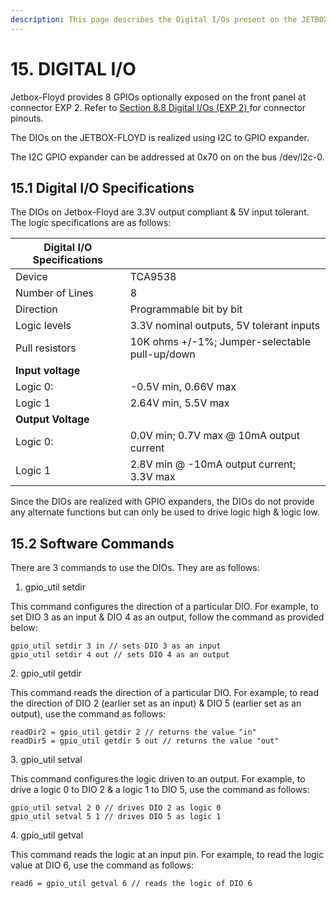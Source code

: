 ```yaml
---
description: This page describes the Digital I/Os present on the JETBOX-FLOYD system.
---
```


# 15. DIGITAL I/O

Jetbox-Floyd provides 8 GPIOs optionally exposed on the front panel at connector  EXP 2. Refer to [Section 8.8 Digital I/Os (EXP 2) ](8.-i-o-connectors.md#8-8-digital-i-os-exp-2)for connector pinouts.

The DIOs on the JETBOX-FLOYD is realized using I2C to GPIO expander.&#x20;

The I2C GPIO expander can be addressed at 0x70 on on the bus /dev/i2c-0.

## 15.1 Digital I/O Specifications

The DIOs on Jetbox-Floyd are 3.3V output compliant & 5V input tolerant. The logic specifications are as follows:

| **Digital I/O Specifications** |                                                |
| ------------------------------ | ---------------------------------------------- |
| Device                         | TCA9538                                        |
| Number of Lines                | 8                                              |
| Direction                      | Programmable bit by bit                        |
| Logic levels                   | 3.3V nominal outputs, 5V tolerant inputs       |
| Pull resistors                 | 10K ohms +/-1%; Jumper-selectable pull-up/down |
| **Input voltage**              |                                                |
| Logic 0:                       | -0.5V min, 0.66V max                           |
| Logic 1                        | 2.64V min, 5.5V max                            |
| **Output Voltage**             |                                                |
| Logic 0:                       | 0.0V min; 0.7V max @ 10mA output current       |
| Logic 1                        | 2.8V min @ -10mA output current; 3.3V max      |

Since the DIOs are realized with GPIO expanders, the DIOs do not provide any alternate functions but can only be used to drive logic high & logic low.

## 15.2 Software Commands

There are 3 commands to use the DIOs. They are as follows:

1. gpio\_util setdir

This command configures the direction of a particular DIO. For example, to set DIO 3 as an input & DIO 4 as an output, follow the command as provided below:

```
gpio_util setdir 3 in // sets DIO 3 as an input
gpio_util setdir 4 out // sets DIO 4 as an output 
```



2\. gpio\_util getdir

This command reads the direction of a particular DIO. For example, to read the direction of DIO 2 (earlier set as an input) & DIO 5 (earlier set as an output), use the command as follows:

```
readDir2 = gpio_util getdir 2 // returns the value "in"
readDir5 = gpio_util getdir 5 out // returns the value "out"
```

3\. gpio\_util setval

This command configures the logic driven to an output. For example, to drive a logic 0 to DIO 2 & a logic 1 to DIO 5, use the command as follows:

```
gpio_util setval 2 0 // drives DIO 2 as logic 0
gpio_util setval 5 1 // drives DIO 5 as logic 1 
```

4\. gpio\_util getval

This command reads the logic at an input pin. For example, to read the logic value at DIO 6, use the command as follows:

```
read6 = gpio_util getval 6 // reads the logic of DIO 6
```
